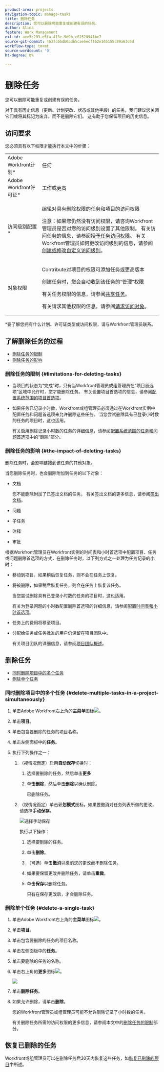 ```yaml
---
product-area: projects
navigation-topic: manage-tasks
title: 删除任务
description: 您可以删除可能重复或创建有误的任务。
author: Alina
feature: Work Management
exl-id: aee5c293-e5fa-413e-9d9b-c62528941be7
source-git-commit: 463fc65db6adb5cae6ecffb2e165155c89a63d6d
workflow-type: tm+mt
source-wordcount: '0'
ht-degree: 0%

---
```


# 删除任务

您可以删除可能重复或创建有误的任务。

对于具有历史信息（更新、计划更改、状态或其他字段）的任务，我们建议您关闭它们或将其标记为废弃，而不是删除它们。 这有助于您保留项目的历史信息。

## 访问要求

您必须具有以下权限才能执行本文中的步骤：

<table style="table-layout:auto"> 
 <col> 
 <col> 
 <tbody> 
  <tr> 
   <td role="rowheader">Adobe Workfront计划*</td> 
   <td> <p>任何</p> </td> 
  </tr> 
  <tr> 
   <td role="rowheader">Adobe Workfront许可证*</td> 
   <td> <p>工作或更高</p> </td> 
  </tr> 
  <tr> 
   <td role="rowheader">访问级别配置*</td> 
   <td> <p>编辑对具有删除权限的任务和项目的访问权限</p> <p>注意：如果您仍然没有访问权限，请咨询Workfront管理员是否对您的访问级别设置了其他限制。 有关访问任务的信息，请参阅<a href="../../../administration-and-setup/add-users/configure-and-grant-access/grant-access-tasks.md" class="MCXref xref">授予任务访问权限</a>。 有关Workfront管理员如何更改访问级别的信息，请参阅<a href="../../../administration-and-setup/add-users/configure-and-grant-access/create-modify-access-levels.md" class="MCXref xref">创建或修改自定义访问级别</a>。 </p> </td> 
  </tr> 
  <tr> 
   <td role="rowheader">对象权限</td> 
   <td> <p>Contribute对项目的权限可添加任务或更高版本</p> <p>创建任务时，您会自动收到该任务的“管理”权限</p> <p> 有关任务权限的信息，请参阅<a href="../../../workfront-basics/grant-and-request-access-to-objects/share-a-task.md" class="MCXref xref">共享任务</a>。 </p> <p>有关请求其他权限的信息，请参阅<a href="../../../workfront-basics/grant-and-request-access-to-objects/request-access.md" class="MCXref xref">请求访问对象</a>。</p> </td> 
  </tr> 
 </tbody> 
</table>

&#42;要了解您拥有什么计划、许可证类型或访问权限，请与Workfront管理员联系。

## 了解删除任务的过程

* [删除任务的限制](#limitations-for-deleting-tasks)
* [删除任务的影响](#the-impact-of-deleting-tasks)

### 删除任务的限制  {#limitations-for-deleting-tasks}

* 当项目的状态为“完成”时，只有当Workfront管理员或组管理员在“项目首选项”区域中允许时，您才能删除任务。 有关设置项目首选项的信息，请参阅[配置系统范围的项目首选项](../../../administration-and-setup/set-up-workfront/configure-system-defaults/set-project-preferences.md)。

* 如果任务已记录小时数，Workfront或组管理员必须通过在Workfront实例中配置任务和问题首选项来允许删除这些任务。 当您尝试删除具有已登录小时数的任务的项目时，这也适用。

  <!--
  (NOTE: the last statement is NWE&nbsp;only; not possible in classic)
  -->

  有关启用删除记录小时数的任务的详细信息，请参阅[配置系统范围的任务和问题首选项](../../../administration-and-setup/set-up-workfront/configure-system-defaults/set-task-issue-preferences.md)中的“删除”部分。

### 删除任务的影响 {#the-impact-of-deleting-tasks}

删除任务时，会影响链接到该任务的其他对象。

当您删除任务时，也会删除附加到任务的以下对象：

* 文档

  您不能删除附加了已签出文档的任务。 有关签出文档的更多信息，请参阅[签出文档](../../../documents/managing-documents/check-out-documents.md)。

* 问题
* 子任务
* 注释
* 审批

根据Workfront管理员在Workfront实例的时间表和小时首选项中配置项目、任务或问题删除首选项的方式，在删除任务时，以下列方式之一处理为任务记录的小时：

* 移动到项目，如果稍后恢复任务，则不会在任务上恢复。
* 将被删除，如果稍后恢复任务，则会在任务上恢复该任务。

  当您尝试删除具有已登录小时数的任务的项目时，这也适用。

  <!--
  <MadCap:conditionalText data-mc-conditions="QuicksilverOrClassic.Draft mode">
  (NOTE: this stays NWE; not possible in classic;)
  </MadCap:conditionalText>
  -->

  有关为登录问题的小时数配置删除首选项的详细信息，请参阅[配置时间表和小时首选项](../../../administration-and-setup/set-up-workfront/configure-timesheets-schedules/timesheet-and-hour-preferences.md)。

* 任务上的费用将移至项目。

* 分配给任务或任务批准的用户仍保留在项目团队中。

  有关项目团队的详细信息，请参阅[项目团队概述](../../../manage-work/projects/planning-a-project/project-team-overview.md)。

## 删除任务

* [同时删除项目中的多个任务](#delete-multiple-tasks-in-a-project-simultaneously)
* [删除单个任务](#delete-a-single-task)

### 同时删除项目中的多个任务  {#delete-multiple-tasks-in-a-project-simultaneously}

1. 单击Adobe Workfront右上角的&#x200B;**主菜单**&#x200B;图标![](assets/main-menu-icon.png)。

1. 单击&#x200B;**项目**。
1. 单击包含要删除的任务的项目名称。
1. 单击左侧面板中的&#x200B;**任务**。
1. 执行下列操作之一：

   1. （视情况而定）启用&#x200B;**自动保存**&#x200B;切换时：

      1. 选择要删除的任务，然后单击&#x200B;**更多**
      1. 单击&#x200B;**删除**，然后单击&#x200B;**删除**&#x200B;以确认删除。

         已删除任务。

   1. （视情况而定）单击&#x200B;**计划模式**&#x200B;图标，如果要撤消对任务列表所做的更改，请选择&#x200B;**手动保存**。

      ![选择手动保存](assets/manual-save-option.png)

      执行以下操作：

      1. 选择要删除的任务。
      1. 单击&#x200B;**删除**。
      1. （可选）单击&#x200B;**撤消**&#x200B;以撤消您的更改而不删除任务。
      1. 如果要保留更改并删除任务，请单击&#x200B;**重做**。
      1. 单击&#x200B;**保存**&#x200B;以删除任务。

         只有在保存更改后，才会删除任务。

### 删除单个任务 {#delete-a-single-task}

1. 单击Adobe Workfront右上角的&#x200B;**主菜单**&#x200B;图标![](assets/main-menu-icon.png)。

1. 单击&#x200B;**项目**。
1. 单击包含要删除的任务的项目名称。
1. 单击左侧面板中的&#x200B;**任务**。
1. 单击要删除的任务的名称。
1. 单击右上角的&#x200B;**更多**&#x200B;图标![](assets/qs-more-menu.png)。

   ![](assets/delete-tasks-task-level-nwe-350x225.png)

1. 单击&#x200B;**删除任务**。
1. 如果允许删除，请单击&#x200B;**删除**。

   您的Workfront管理员或组管理员可能不允许删除记录了小时数的任务。

   有关删除任务所需的访问权限的更多信息，请参阅本文中的[删除任务的限制](#limitations-for-deleting-tasks)部分。

## 恢复已删除的任务

Workfront或组管理员可以在删除任务后30天内恢复这些任务，如[恢复已删除的项目](../../../administration-and-setup/manage-workfront/manage-deleted-items/restore-deleted-items.md)中所述。
